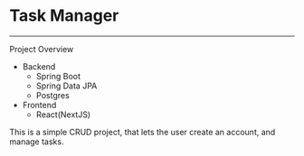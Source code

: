 # Task Manager

----
Project Overview
- Backend
    - Spring Boot
    - Spring Data JPA
    - Postgres
- Frontend
    - React(NextJS)


This is a simple CRUD project, that lets the
user create an account, and manage tasks.
